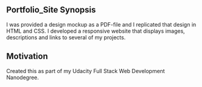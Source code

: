 ## Portfolio_Site Synopsis

I was provided a design mockup as a PDF-file and I
replicated that design in HTML and CSS. I developed a
responsive website that displays images, descriptions and
links to several of my projects.

## Motivation

Created this as part of my Udacity Full Stack Web
Development Nanodegree.
